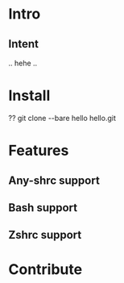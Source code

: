 # Intro

## Intent
.. hehe ..


# Install
??
git clone --bare hello hello.git 

# Features

## Any-shrc support

## Bash support

## Zshrc support

# Contribute